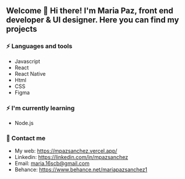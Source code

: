 ## Welcome 👋 Hi there! I'm Maria Paz, front end developer & UI designer. Here you can find my projects
### ⚡ Languages and tools
- Javascript
- React
- React Native
- Html
- CSS
- Figma

### ⚡ I'm currently learning
- Node.js

### 📧 Contact me
- My web: https://mpazsanchez.vercel.app/
- Linkedin: https://linkedin.com/in/mpazsanchez
- Email: maria.16scb@gmail.com
- Behance: https://www.behance.net/mariapazsanchez1



